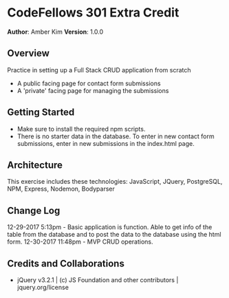 # CodeFellows 301 Extra Credit

**Author**: Amber Kim
**Version**: 1.0.0

## Overview
Practice in setting up a Full Stack CRUD application from scratch
* A public facing page for contact form submissions
* A 'private' facing page for managing the submissions

## Getting Started
* Make sure to install the required npm scripts.
* There is no starter data in the database. To enter in new contact form submissions, enter in new submissions in the index.html page.

## Architecture
This exercise includes these technologies: JavaScript, JQuery, PostgreSQL, NPM, Express, Nodemon, Bodyparser

## Change Log
12-29-2017 5:13pm - Basic application is function. Able to get info of the table from the database and to post the data to the database using the html form.
12-30-2017 11:48pm - MVP CRUD operations.

## Credits and Collaborations
* jQuery v3.2.1 | (c) JS Foundation and other contributors | jquery.org/license 
